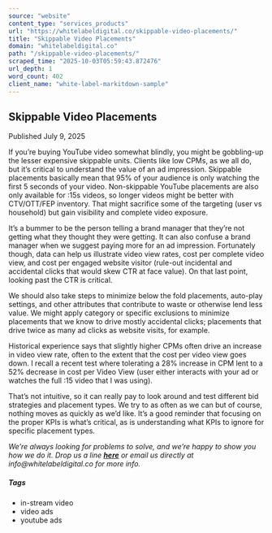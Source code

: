 ```yaml
---
source: "website"
content_type: "services_products"
url: "https://whitelabeldigital.co/skippable-video-placements/"
title: "Skippable Video Placements"
domain: "whitelabeldigital.co"
path: "/skippable-video-placements/"
scraped_time: "2025-10-03T05:59:43.872476"
url_depth: 1
word_count: 402
client_name: "white-label-markitdown-sample"
---
```


## Skippable Video Placements

Published July 9, 2025

If you’re buying YouTube video somewhat blindly, you might be gobbling-up the lesser expensive skippable units. Clients like low CPMs, as we all do, but it’s critical to understand the value of an ad impression. Skippable placements basically mean that 95% of your audience is only watching the first 5 seconds of your video. Non-skippable YouTube placements are also only available for :15s videos, so longer videos might be better with CTV/OTT/FEP inventory. That might sacrifice some of the targeting (user vs household) but gain visibility and complete video exposure.

It’s a bummer to be the person telling a brand manager that they’re not getting what they thought they were getting. It can also confuse a brand manager when we suggest paying more for an ad impression. Fortunately though, data can help us illustrate video view rates, cost per complete video view, and cost per engaged website visitor (rule-out incidental and accidental clicks that would skew CTR at face value). On that last point, looking past the CTR is critical.

We should also take steps to minimize below the fold placements, auto-play settings, and other attributes that contribute to waste or otherwise lend less value. We might apply category or specific exclusions to minimize placements that we know to drive mostly accidental clicks; placements that drive twice as many ad clicks as website visits, for example.

Historical experience says that slightly higher CPMs often drive an increase in video view rate, often to the extent that the cost per video view goes down. I recall a recent test where tolerating a 28% increase in CPM lent to a 52% decrease in cost per Video View (user either interacts with your ad or watches the full :15 video that I was using).

That’s not intuitive, so it can really pay to look around and test different bid strategies and placement types. We try to as often as we can but of course, nothing moves as quickly as we’d like. It’s a good reminder that focusing on the proper KPIs is what’s critical, as is understanding what KPIs to ignore for specific placement types.

_We’re always looking for problems to solve, and we’re happy to show you how we do it. Drop us a line [**here**](https://whitelabeldigital.co/contact/) or email us directly at _info@whitelabeldigital.co_ for more info._

##### Tags

*   in-stream video
*   video ads
*   youtube ads
